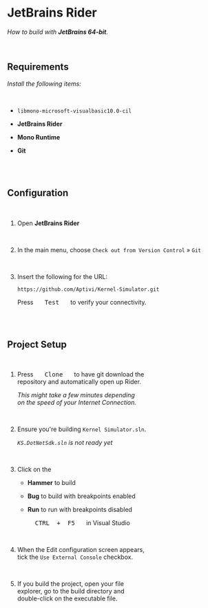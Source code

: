 
# JetBrains Rider

*How to build with **JetBrains 64-bit**.*

<br>

## Requirements

*Install the following items:*

<br>

- `libmono-microsoft-visualbasic10.0-cil`

- **JetBrains Rider**

- **Mono Runtime**

- **Git**

<br>
<br>

## Configuration

<br>

1.  Open **JetBrains Rider**

    <br>

2.  In the main menu, choose `Check out from Version Control` » `Git`

    <br>

3.  Insert the following for the URL:

    ```
    https://github.com/Aptivi/Kernel-Simulator.git
    ```
    
    Press  <kbd>  Test  </kbd>  to verify your connectivity.

<br>
<br>

## Project Setup

<br>

1.  Press  <kbd>  Clone  </kbd>  to have git download the <br>
    repository and automatically open up Rider.

    *This might take a few minutes depending* <br>
    *on the speed of your Internet Connection.*
    
    <br>

2.  Ensure you're building `Kernel Simulator.sln`.

    *`KS.DotNetSdk.sln` is not ready yet*
    
    <br>

3.  Click on the 

    -   **Hammer** to build
    
    -   **Bug** to build with breakpoints enabled
    
    -   **Run** to run with breakpoints disabled
    
        <kbd>  CTRL  +  F5  </kbd>  in Visual Studio
        
    <br>

4.  When the Edit configuration screen appears, <br>
    tick the `Use External Console` checkbox.
    
    <br>

5.  If you build the project, open your file <br>
    explorer, go to the build directory and <br>
    double-click on the executable file.

<br>
